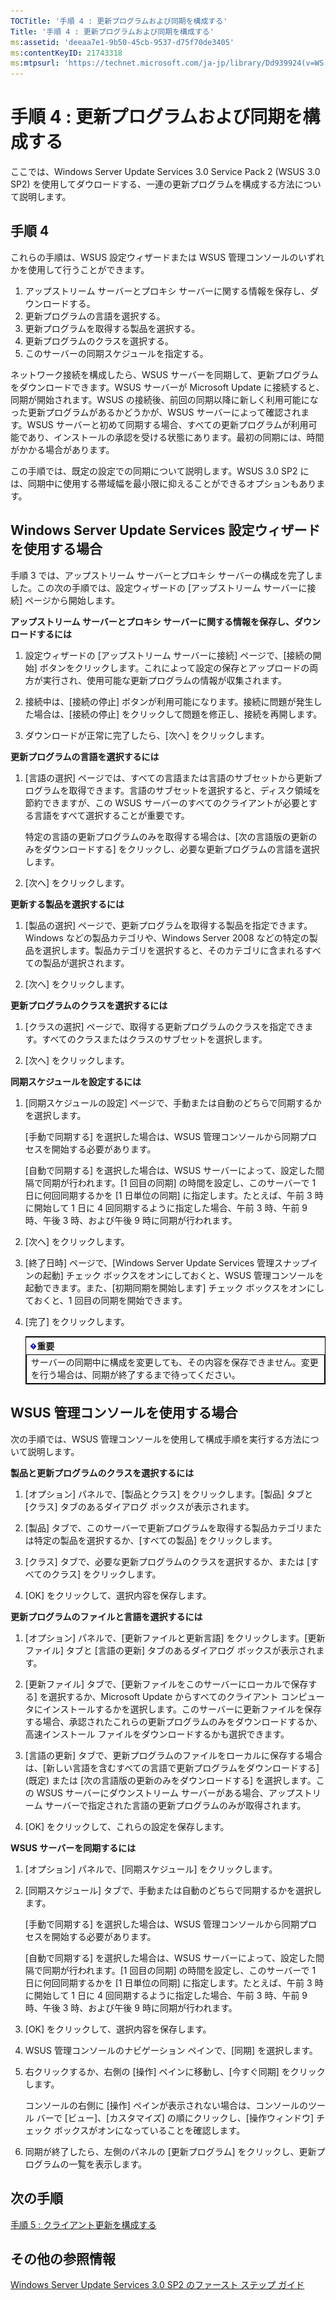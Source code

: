 ```yaml
---
TOCTitle: '手順 4 : 更新プログラムおよび同期を構成する'
Title: '手順 4 : 更新プログラムおよび同期を構成する'
ms:assetid: 'deeaa7e1-9b50-45cb-9537-d75f70de3405'
ms:contentKeyID: 21743318
ms:mtpsurl: 'https://technet.microsoft.com/ja-jp/library/Dd939924(v=WS.10)'
---
```


手順 4 : 更新プログラムおよび同期を構成する
===========================================

ここでは、Windows Server Update Services 3.0 Service Pack 2 (WSUS 3.0 SP2) を使用してダウロードする、一連の更新プログラムを構成する方法について説明します。

手順 4
------

これらの手順は、WSUS 設定ウィザードまたは WSUS 管理コンソールのいずれかを使用して行うことができます。

1.  アップストリーム サーバーとプロキシ サーバーに関する情報を保存し、ダウンロードする。
2.  更新プログラムの言語を選択する。
3.  更新プログラムを取得する製品を選択する。
4.  更新プログラムのクラスを選択する。
5.  このサーバーの同期スケジュールを指定する。

ネットワーク接続を構成したら、WSUS サーバーを同期して、更新プログラムをダウンロードできます。WSUS サーバーが Microsoft Update に接続すると、同期が開始されます。WSUS の接続後、前回の同期以降に新しく利用可能になった更新プログラムがあるかどうかが、WSUS サーバーによって確認されます。WSUS サーバーと初めて同期する場合、すべての更新プログラムが利用可能であり、インストールの承認を受ける状態にあります。最初の同期には、時間がかかる場合があります。

この手順では、既定の設定での同期について説明します。WSUS 3.0 SP2 には、同期中に使用する帯域幅を最小限に抑えることができるオプションもあります。

Windows Server Update Services 設定ウィザードを使用する場合
-----------------------------------------------------------

手順 3 では、アップストリーム サーバーとプロキシ サーバーの構成を完了しました。この次の手順では、設定ウィザードの \[アップストリーム サーバーに接続\] ページから開始します。

**アップストリーム サーバーとプロキシ サーバーに関する情報を保存し、ダウンロードするには**
1.  設定ウィザードの \[アップストリーム サーバーに接続\] ページで、\[接続の開始\] ボタンをクリックします。これによって設定の保存とアップロードの両方が実行され、使用可能な更新プログラムの情報が収集されます。

2.  接続中は、\[接続の停止\] ボタンが利用可能になります。接続に問題が発生した場合は、\[接続の停止\] をクリックして問題を修正し、接続を再開します。

3.  ダウンロードが正常に完了したら、\[次へ\] をクリックします。

**更新プログラムの言語を選択するには**
1.  \[言語の選択\] ページでは、すべての言語または言語のサブセットから更新プログラムを取得できます。言語のサブセットを選択すると、ディスク領域を節約できますが、この WSUS サーバーのすべてのクライアントが必要とする言語をすべて選択することが重要です。

    特定の言語の更新プログラムのみを取得する場合は、\[次の言語版の更新のみをダウンロードする\] をクリックし、必要な更新プログラムの言語を選択します。

2.  \[次へ\] をクリックします。

**更新する製品を選択するには**
1.  \[製品の選択\] ページで、更新プログラムを取得する製品を指定できます。Windows などの製品カテゴリや、Windows Server 2008 などの特定の製品を選択します。製品カテゴリを選択すると、そのカテゴリに含まれるすべての製品が選択されます。

2.  \[次へ\] をクリックします。

**更新プログラムのクラスを選択するには**
1.  \[クラスの選択\] ページで、取得する更新プログラムのクラスを指定できます。すべてのクラスまたはクラスのサブセットを選択します。

2.  \[次へ\] をクリックします。

**同期スケジュールを設定するには**
1.  \[同期スケジュールの設定\] ページで、手動または自動のどちらで同期するかを選択します。

    \[手動で同期する\] を選択した場合は、WSUS 管理コンソールから同期プロセスを開始する必要があります。

    \[自動で同期する\] を選択した場合は、WSUS サーバーによって、設定した間隔で同期が行われます。\[1 回目の同期\] の時間を設定し、このサーバーで 1 日に何回同期するかを \[1 日単位の同期\] に指定します。たとえば、午前 3 時に開始して 1 日に 4 回同期するように指定した場合、午前 3 時、午前 9 時、午後 3 時、および午後 9 時に同期が行われます。

2.  \[次へ\] をクリックします。

3.  \[終了日時\] ページで、\[Windows Server Update Services 管理スナップインの起動\] チェック ボックスをオンにしておくと、WSUS 管理コンソールを起動できます。また、\[初期同期を開始します\] チェック ボックスをオンにしておくと、1 回目の同期を開始できます。

4.  \[完了\] をクリックします。

 
    <table style="border:1px solid black;">
    <colgroup>
    <col width="100%" />
    </colgroup>
    <thead>
    <tr class="header">
    <th><img src="images/Dd939924.Important(WS.10).gif" />重要</th>
    </tr>
    </thead>
    <tbody>
    <tr class="odd">
    <td style="border:1px solid black;">サーバーの同期中に構成を変更しても、その内容を保存できません。変更を行う場合は、同期が終了するまで待ってください。
    </td>
    </tr>
    </tbody>
    </table>
 

WSUS 管理コンソールを使用する場合
---------------------------------

次の手順では、WSUS 管理コンソールを使用して構成手順を実行する方法について説明します。

**製品と更新プログラムのクラスを選択するには**
1.  \[オプション\] パネルで、\[製品とクラス\] をクリックします。\[製品\] タブと \[クラス\] タブのあるダイアログ ボックスが表示されます。

2.  \[製品\] タブで、このサーバーで更新プログラムを取得する製品カテゴリまたは特定の製品を選択するか、\[すべての製品\] をクリックします。

3.  \[クラス\] タブで、必要な更新プログラムのクラスを選択するか、または \[すべてのクラス\] をクリックします。

4.  \[OK\] をクリックして、選択内容を保存します。

**更新プログラムのファイルと言語を選択するには**
1.  \[オプション\] パネルで、\[更新ファイルと更新言語\] をクリックします。\[更新ファイル\] タブと \[言語の更新\] タブのあるダイアログ ボックスが表示されます。

2.  \[更新ファイル\] タブで、\[更新ファイルをこのサーバーにローカルで保存する\] を選択するか、Microsoft Update からすべてのクライアント コンピュータにインストールするかを選択します。このサーバーに更新ファイルを保存する場合、承認されたこれらの更新プログラムのみをダウンロードするか、高速インストール ファイルをダウンロードするかも選択できます。

3.  \[言語の更新\] タブで、更新プログラムのファイルをローカルに保存する場合は、\[新しい言語を含むすべての言語で更新プログラムをダウンロードする\] (既定) または \[次の言語版の更新のみをダウンロードする\] を選択します。この WSUS サーバーにダウンストリーム サーバーがある場合、アップストリーム サーバーで指定された言語の更新プログラムのみが取得されます。

4.  \[OK\] をクリックして、これらの設定を保存します。

**WSUS サーバーを同期するには**
1.  \[オプション\] パネルで、\[同期スケジュール\] をクリックします。

2.  \[同期スケジュール\] タブで、手動または自動のどちらで同期するかを選択します。

    \[手動で同期する\] を選択した場合は、WSUS 管理コンソールから同期プロセスを開始する必要があります。

    \[自動で同期する\] を選択した場合は、WSUS サーバーによって、設定した間隔で同期が行われます。\[1 回目の同期\] の時間を設定し、このサーバーで 1 日に何回同期するかを \[1 日単位の同期\] に指定します。たとえば、午前 3 時に開始して 1 日に 4 回同期するように指定した場合、午前 3 時、午前 9 時、午後 3 時、および午後 9 時に同期が行われます。

3.  \[OK\] をクリックして、選択内容を保存します。

4.  WSUS 管理コンソールのナビゲーション ペインで、\[同期\] を選択します。

5.  右クリックするか、右側の \[操作\] ペインに移動し、\[今すぐ同期\] をクリックします。

    コンソールの右側に \[操作\] ペインが表示されない場合は、コンソールのツール バーで \[ビュー\]、\[カスタマイズ\] の順にクリックし、\[操作ウィンドウ\] チェック ボックスがオンになっていることを確認します。

6.  同期が終了したら、左側のパネルの \[更新プログラム\] をクリックし、更新プログラムの一覧を表示します。

次の手順
--------

[手順 5 : クライアント更新を構成する](https://technet.microsoft.com/5ae60ead-3e94-456c-a692-c0f193ea5d5a)

その他の参照情報
----------------

[Windows Server Update Services 3.0 SP2 のファースト ステップ ガイド](https://technet.microsoft.com/4b504edc-93b3-45b0-a7e8-d0107f1a4442)
